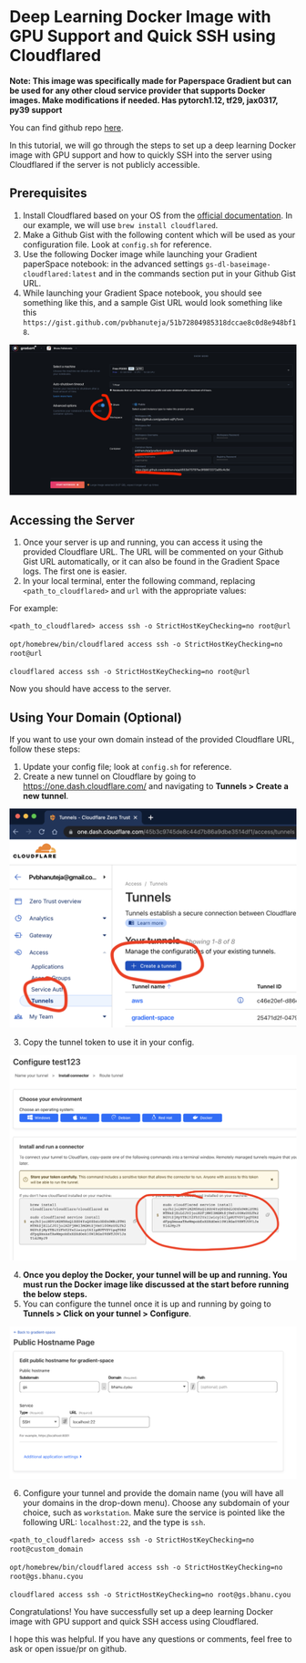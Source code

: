 # Deep Learning Docker Image with GPU Support and Quick SSH using Cloudflared

**Note: This image was specifically made for Paperspace Gradient but can be used for any other cloud service provider that supports Docker images. Make modifications if needed. Has pytorch1.12, tf29, jax0317, py39 support**

You can find github repo [here](https://github.com/pvbhanuteja/gs-dl-baseimage-cloudflared).

In this tutorial, we will go through the steps to set up a deep learning Docker image with GPU support and how to quickly SSH into the server using Cloudflared if the server is not publicly accessible.

## Prerequisites

1. Install Cloudflared based on your OS from the [official documentation](https://developers.cloudflare.com/cloudflare-one/connections/connect-apps/install-and-setup/installation/). In our example, we will use `brew install cloudflared`.
2. Make a Github Gist with the following content which will be used as your configuration file. Look at `config.sh` for reference. 
3. Use the following Docker image while launching your Gradient paperSpace notebook: in the advanced settings `gs-dl-baseimage-cloudflared:latest` and in the commands section put in your Github Gist URL.
4. While launching your Gradient Space notebook, you should see something like this, and a sample Gist URL would look something like this `https://gist.github.com/pvbhanuteja/51b72804985318dccae8c0d8e948bf18`.

![Gradient Space Notebook](./images/grdient_dash.png)


## Accessing the Server

1. Once your server is up and running, you can access it using the provided Cloudflare URL. The URL will be commented on your Github Gist URL automatically, or it can also be found in the Gradient Space logs. The first one is easier.
2. In your local terminal, enter the following command, replacing `<path_to_cloudflared>` and `url` with the appropriate values:


For example:


```
<path_to_cloudflared> access ssh -o StrictHostKeyChecking=no root@url

opt/homebrew/bin/cloudflared access ssh -o StrictHostKeyChecking=no root@url

cloudflared access ssh -o StrictHostKeyChecking=no root@url
```



Now you should have access to the server.

## Using Your Domain (Optional)

If you want to use your own domain instead of the provided Cloudflare URL, follow these steps:

1. Update your config file; look at `config.sh` for reference.
2. Create a new tunnel on Cloudflare by going to https://one.dash.cloudflare.com/ and navigating to **Tunnels > Create a new tunnel**.

![Create a new tunnel](./images/cloudflare_tunnels.png)

3. Copy the tunnel token to use it in your config.

![Copy tunnel token](./images/configure_tunnel_token.png)

4. **Once you deploy the Docker, your tunnel will be up and running. You must run the Docker image like discussed at the start before running the below steps.**
5. You can configure the tunnel once it is up and running by going to **Tunnels > Click on your tunnel > Configure**.

![Configure tunnel](./images/configure_tunnel.png)

6. Configure your tunnel and provide the domain name (you will have all your domains in the drop-down menu). Choose any subdomain of your choice, such as `workstation`. Make sure the service is pointed like the following URL: `localhost:22`, and the type is `ssh`.



```
<path_to_cloudflared> access ssh -o StrictHostKeyChecking=no root@custom_domain

opt/homebrew/bin/cloudflared access ssh -o StrictHostKeyChecking=no root@gs.bhanu.cyou

cloudflared access ssh -o StrictHostKeyChecking=no root@gs.bhanu.cyou
```

Congratulations! You have successfully set up a deep learning Docker image with GPU support and quick SSH access using Cloudflared.

I hope this was helpful. If you have any questions or comments, feel free to ask or open issue/pr on github.